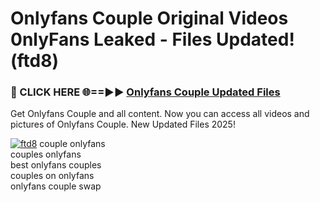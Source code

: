 # Onlyfans Couple Original Videos 0nlyFans Leaked - Files Updated! (ftd8)

<h3>🔴 CLICK HERE 🌐==►► <a href="https://tinyurl.com/2jnfzry5" rel="nofollow">Onlyfans Couple Updated Files</a></h3>

Get Onlyfans Couple and all content. Now you can access all videos and pictures of Onlyfans Couple. New Updated Files 2025!

[![ftd8](https://i.imgur.com/GyGTBgg.gif)](https://tinyurl.com/2jnfzry5)
couple onlyfans<br>
couples onlyfans<br>
best onlyfans couples<br>
couples on onlyfans<br>
onlyfans couple swap